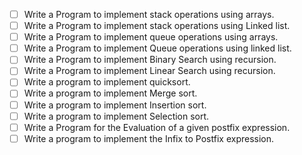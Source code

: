 - [ ] Write a Program to implement stack operations using arrays.
- [ ] Write a Program to implement stack operations using Linked list.
- [ ] Write a Program to implement queue operations using arrays.
- [ ] Write a Program to implement Queue operations using linked list.
- [ ] Write a Program to implement Binary Search using recursion.
- [ ] Write a Program to implement Linear Search using recursion.
- [ ] Write a program to implement quicksort.
- [ ] Write a program to implement Merge sort.
- [ ] Write a program to implement Insertion sort.
- [ ] Write a program to implement Selection sort.
- [ ] Write a Program for the Evaluation of a given postfix expression.
- [ ] Write a program to implement the Infix to Postfix expression.
